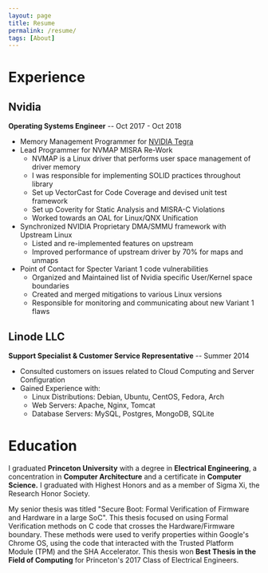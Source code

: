 ```yaml
---
layout: page
title: Resume
permalink: /resume/
tags: [About]
---
```


# Experience

## Nvidia

**Operating Systems Engineer** -- Oct 2017 - Oct 2018
* Memory Management Programmer for [NVIDIA Tegra](http://www.nvidia.com/object/tegra.html)
* Lead Programmer for NVMAP MISRA Re-Work
	* NVMAP is a Linux driver that performs user space management of driver memory
	* I was responsible for implementing SOLID practices throughout library
	* Set up VectorCast for Code Coverage and devised unit test framework
	* Set up Coverity for Static Analysis and MISRA-C Violations
	* Worked towards an OAL for Linux/QNX Unification
* Synchronized NVIDIA Proprietary DMA/SMMU framework with Upstream Linux
	* Listed and re-implemented features on upstream
	* Improved performance of upstream driver by 70% for maps and unmaps
* Point of Contact for Specter Variant 1 code vulnerabilities
	* Organized and Maintained list of Nvidia specific User/Kernel space boundaries
	* Created and merged mitigations to various Linux versions
	* Responsible for monitoring and communicating about new Variant 1 flaws

## Linode LLC

**Support Specialist & Customer Service Representative** -- Summer 2014
* Consulted customers on issues related to Cloud Computing and Server Configuration
* Gained Experience with:
    * Linux Distributions: Debian, Ubuntu, CentOS, Fedora, Arch
    * Web Servers: Apache, Nginx, Tomcat
    * Database Servers: MySQL, Postgres, MongoDB, SQLite

# Education

I graduated **Princeton University** with a degree in **Electrical Engineering**, a concentration in **Computer Architecture**  and a certificate in **Computer Science.**
I graduated with Highest Honors and as a member of Sigma Xi, the Research Honor Society.

My senior thesis was titled "Secure Boot: Formal Verification of Firmware and Hardware in a large SoC".
This thesis focused on using Formal Verification methods on C code that crosses the Hardware/Firmware boundary.
These methods were used to verify properties within Google's Chrome OS, using the code that interacted with the Trusted Platform Module (TPM) and the SHA Accelerator.
This thesis won **Best Thesis in the Field of Computing** for Princeton's 2017 Class of Electrical Engineers.
